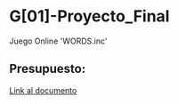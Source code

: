 # G[01]-Proyecto_Final
Juego Online 'WORDS.inc' 

## Presupuesto:
<a href="https://docs.google.com/document/d/1gt4s_JTkhqHP9GYpHwM_wE5QuGlqeQ2BRZ0k7zIwLRY/edit">Link al documento</a>

